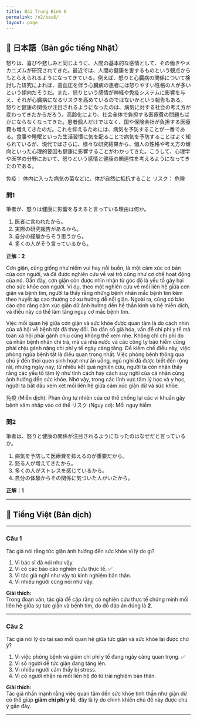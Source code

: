 ```yaml
---
title: Bài Trung Bình 6
permalink: /n2/bai6/
layout: page
---
```


## 📖 日本語（Bản gốc tiếng Nhật）

怒りは、喜びや悲しみと同じように、人間の基本的な感情として、その働きやメカニズムが研究されてきた。最近では、人間の健康を害するものという観点からもとらえられるようになってきている。例えば、怒りと心臓病の関係について検討した研究によれば、高血圧を伴う心臓病の患者には怒りやすい性格の人が多いという傾向だそうだ。また、怒りという感情が神経や免疫システムに影響を与え、それが心臓病になるリスクを高めているのではないかという報告もある。
怒りと健康の関係が注目されるようになったのは、病気に対する社会の考え方が変わってきたからだろう。高齢化により、社会全体で負担する医療費の問題もばかにならなくなってきた。患者個人だけではなく、国や保険会社が負担する医療費も増えてきたのだ。これを抑えるためには、病気を予防することが一番である。食事や睡眠といった生活習慣に気を配ることで病気を予防することはよく知られているが、現代ではさらに、様々な研究結果から、個人の性格や考え方の傾向といった心理的要因も健康に影響することがわかってきた。こうして、心理学や医学の分野において、怒りという感情と健康の関連性を考えるようになってきたのである。

免疫： 体内に入った病気の菌などに、体が自然に抵抗すること
リスク： 危険

### 問1  
筆者が、怒りは健康に影響を与えると言っている理由は何か。  
1. 医者に言われたから。  
2. 実際の研究報告があるから。  
3. 自分の経験からそう思うから。  
4. 多くの人がそう言っているから。  

**正解：2**

Cơn giận, cũng giống như niềm vui hay nỗi buồn, là một cảm xúc cơ bản của con người, và đã được nghiên cứu về vai trò cũng như cơ chế hoạt động của nó. Gần đây, cơn giận còn được nhìn nhận từ góc độ là yếu tố gây hại cho sức khỏe con người. Ví dụ, theo một nghiên cứu về mối liên hệ giữa cơn giận và bệnh tim, người ta thấy rằng những bệnh nhân mắc bệnh tim kèm theo huyết áp cao thường có xu hướng dễ nổi giận. Ngoài ra, cũng có báo cáo cho rằng cảm xúc giận dữ ảnh hưởng đến hệ thần kinh và hệ miễn dịch, và điều này có thể làm tăng nguy cơ mắc bệnh tim.

Việc mối quan hệ giữa cơn giận và sức khỏe được quan tâm là do cách nhìn của xã hội về bệnh tật đã thay đổi. Do dân số già hóa, vấn đề chi phí y tế mà toàn xã hội phải gánh chịu cũng không thể xem nhẹ. Không chỉ chi phí do cá nhân bệnh nhân chi trả, mà cả nhà nước và các công ty bảo hiểm cũng phải chịu gánh nặng chi phí y tế ngày càng tăng. Để kiềm chế điều này, việc phòng ngừa bệnh tật là điều quan trọng nhất. Việc phòng bệnh thông qua chú ý đến thói quen sinh hoạt như ăn uống, ngủ nghỉ đã được biết đến rộng rãi, nhưng ngày nay, từ nhiều kết quả nghiên cứu, người ta còn nhận thấy rằng các yếu tố tâm lý như tính cách hay cách suy nghĩ của cá nhân cũng ảnh hưởng đến sức khỏe. Nhờ vậy, trong các lĩnh vực tâm lý học và y học, người ta bắt đầu xem xét mối liên hệ giữa cảm xúc giận dữ và sức khỏe.

免疫 (Miễn dịch): Phản ứng tự nhiên của cơ thể chống lại các vi khuẩn gây bệnh xâm nhập vào cơ thể
リスク (Nguy cơ): Mối nguy hiểm

### 問2  
筆者は、怒りと健康の関係が注目されるようになったのはなぜだと言っているか。  
1. 病気を予防して医療費を抑えるのが重要だから。  
2. 怒る人が増えてきたから。  
3. 多くの人がストレスを感じているから。  
4. 自分の体験からその関係に気づいた人がいたから。  

**正解：1**

---

## 📘 Tiếng Việt (Bản dịch)

---

### Câu 1  
Tác giả nói rằng tức giận ảnh hưởng đến sức khỏe vì lý do gì?  
1. Vì bác sĩ đã nói như vậy.  
2. Vì có các báo cáo nghiên cứu thực tế. ✅  
3. Vì tác giả nghĩ như vậy từ kinh nghiệm bản thân.  
4. Vì nhiều người cũng nói như vậy.  

**Giải thích:**  
Trong đoạn văn, tác giả đề cập rằng có nghiên cứu thực tế chứng minh mối liên hệ giữa sự tức giận và bệnh tim, do đó đáp án đúng là **2**.

---

### Câu 2  
Tác giả nói lý do tại sao mối quan hệ giữa tức giận và sức khỏe lại được chú ý?  
1. Vì việc phòng bệnh và giảm chi phí y tế đang ngày càng quan trọng. ✅  
2. Vì số người dễ tức giận đang tăng lên.  
3. Vì nhiều người cảm thấy bị stress.  
4. Vì có người nhận ra mối liên hệ đó từ trải nghiệm bản thân.  

**Giải thích:**  
Tác giả nhấn mạnh rằng việc quan tâm đến sức khỏe tinh thần như giận dữ có thể giúp **giảm chi phí y tế**, đây là lý do chính khiến chủ đề này được chú ý gần đây.

---

